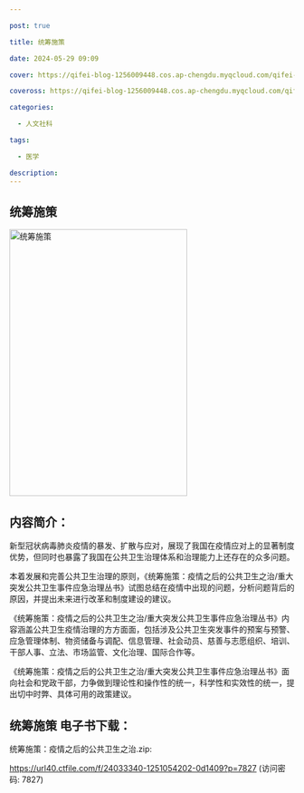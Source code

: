 ```yaml
---

post: true

title: 统筹施策

date: 2024-05-29 09:09

cover: https://qifei-blog-1256009448.cos.ap-chengdu.myqcloud.com/qifei-blog/65e05b219f345e8d03f914fc.jpg

coveross: https://qifei-blog-1256009448.cos.ap-chengdu.myqcloud.com/qifei-blog/65e05b219f345e8d03f914fc.jpg

categories:

  - 人文社科

tags:

  - 医学

description:
---
```




## 统筹施策
<img alt="统筹施策 " class="aligncenter loaded" data-was-processed="true" decoding="async" fetchpriority="high" height="471" src="https://qifei-blog-1256009448.cos.ap-chengdu.myqcloud.com/qifei-blog/65e05b219f345e8d03f914fc.jpg" style="cursor: zoom-in;" width="314"/>

## 内容简介：

新型冠状病毒肺炎疫情的暴发、扩散与应对，展现了我国在疫情应对上的显著制度优势，但同时也暴露了我国在公共卫生治理体系和治理能力上还存在的众多问题。

本着发展和完善公共卫生治理的原则，《统筹施策：疫情之后的公共卫生之治/重大突发公共卫生事件应急治理丛书》试图总结在疫情中出现的问题，分析问题背后的原因，并提出未来进行改革和制度建设的建议。

《统筹施策：疫情之后的公共卫生之治/重大突发公共卫生事件应急治理丛书》内容涵盖公共卫生疫情治理的方方面面，包括涉及公共卫生突发事件的预案与预警、应急管理体制、物资储备与调配、信息管理、社会动员、慈善与志愿组织、培训、干部人事、立法、市场监管、文化治理、国际合作等。

《统筹施策：疫情之后的公共卫生之治/重大突发公共卫生事件应急治理丛书》面向社会和党政干部，力争做到理论性和操作性的统一，科学性和实效性的统一，提出切中时弊、具体可用的政策建议。

## 统筹施策 电子书下载：



统筹施策：疫情之后的公共卫生之治.zip: 

https://url40.ctfile.com/f/24033340-1251054202-0d1409?p=7827 (访问密码: 7827)
